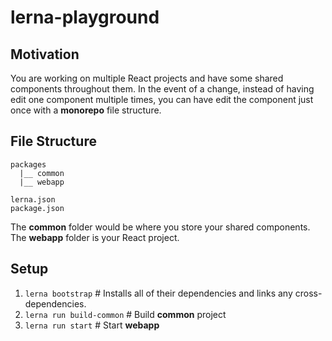 # lerna-playground
## Motivation
You are working on multiple React projects and have some shared components throughout them. In the event of a change, instead of having edit one component multiple times, you can have edit the component just once with a **monorepo** file structure.


## File Structure
```
packages
  |__ common
  |__ webapp

lerna.json
package.json
```
The **common** folder would be where you store your shared components.  
The **webapp** folder is your React project.

## Setup
1) `lerna bootstrap` # Installs all of their dependencies and links any cross-dependencies.
2) `lerna run build-common` # Build **common** project
3) `lerna run start` # Start **webapp**

